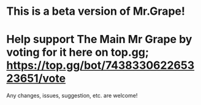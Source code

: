 # This is a beta version of Mr.Grape!
# Help support The Main Mr Grape by voting for it here on top.gg; https://top.gg/bot/743833062265323651/vote
Any changes, issues, suggestion, etc. are welcome!
